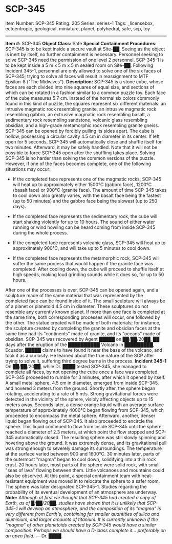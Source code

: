 # SCP-345
Item Number: SCP-345
Rating: 205
Series: series-1
Tags: _licensebox, ectoentropic, geological, miniature, planet, polyhedral, safe, scp, toy

---

**Item #:** SCP-345
**Object Class:** Safe
**Special Containment Procedures:** SCP-345 is to be kept inside a secure vault at Site-██. Seeing as the object is inert by itself, no further containment is necessary. Personnel seeking to solve SCP-345 need the permission of one level 2 personnel. SCP-345-1 is to be kept inside a 5 m x 5 m x 5 m sealed room on Site-██.
Following Incident 345-1, personnel are only allowed to solve one of the six faces of SCP-345; trying to solve all faces will result in reassignment to MTF Epsilon-8 ("The Midwives").
**Description:** SCP-345 is a stone cube, whose faces are each divided into nine squares of equal size, and sections of which can be rotated in a fashion similar to a common puzzle toy. Each face of the cube measures 5.7 cm. Instead of the normal six colors commonly found in this kind of puzzle, the squares represent six different materials: an intrusive magmatic rock resembling granite, an intrusive magmatic rock resembling gabbro, an extrusive magmatic rock resembling basalt, a sedimentary rock resembling sandstone, volcanic glass resembling obsidian, and a high-grade metamorphic rock resembling granite gneiss.
SCP-345 can be opened by forcibly pulling its sides apart. The cube is hollow, possessing a circular cavity 4.5 cm in diameter in its center.
If left open for 5 seconds, SCP-345 will automatically close and shuffle itself for two minutes. Afterward, it may be safely handled. Note that it will not be possible to force SCP-345 open after the shuffling takes place.
Solving SCP-345 is no harder than solving the common versions of the puzzle. However, if one of the faces becomes complete, one of the following situations may occur:
  * If the completed face represents one of the magmatic rocks, SCP-345 will heat up to approximately either 1500°C (gabbro face), 1200°C (basalt face) or 900°C (granite face). The amount of time SCP-345 takes to cool down also greatly varies, with the basalt face being the fastest (up to 50 minutes) and the gabbro face being the slowest (up to 250 days).

  * If the completed face represents the sedimentary rock, the cube will start shaking violently for up to 10 hours. The sound of either water running or wind howling can be heard coming from inside SCP-345 during the whole process.

  * If the completed face represents volcanic glass, SCP-345 will heat up to approximately 900°C, and will take up to 5 minutes to cool down.

  * If the completed face represents the metamorphic rock, SCP-345 will suffer the same process that would happen if the granite face was completed. After cooling down, the cube will proceed to shuffle itself at high speeds, making loud grinding sounds while it does so, for up to 50 hours.

After one of the processes is over, SCP-345 can be opened again, and a sculpture made of the same material that was represented by the completed face can be found inside of it. The small sculpture will always be of a planet or planetoid 4.5 cm in diameter. These sculptures do not resemble any currently known planet.
If more than one face is completed at the same time, both corresponding processes will occur, one followed by the other. The statue created will be made of both materials; for instance, the sculpture created by completing the granite and obsidian faces at the same time had its "continents" made of granite, and its "oceans" made of obsidian.
SCP-345 was recovered by Agent █████ on ██/██/20██, ██ days after the eruption of the ██████████ Volcano in █████████, Ecuador. █████ claims to have found it near the base of the volcano, and took it as a curiosity. He learned about the true nature of the SCP after trying to solve it, suffering third degree burns in the process.
**Incident 345-1** On ██/██/20██, while Dr. ████ tested SCP-345, she managed to complete all faces, by not opening the cube once a face was completed. SCP-345 proceeded to rumble for 3 minutes, after which it opened by itself. A small metal sphere, 4.5 cm in diameter, emerged from inside SCP-345, and hovered 3 meters from the ground. Shortly after, the sphere began rotating, accelerating to a rate of 5 m/s. Strong gravitational forces were detected in the vicinity of the sphere, visibly affecting objects up to 15 meters away. Seconds later, a dense orange liquid with an average surface temperature of approximately 4000°C began flowing from SCP-345, which proceeded to encompass the metal sphere. Afterward, another, denser liquid began flowing out of SCP-345. It also proceeded to encircle the sphere. This liquid continued to flow from inside SCP-345 until the sphere reached a diameter of 2.3 meters, at which point the flow stopped and SCP-345 automatically closed. The resulting sphere was still slowly spinning and hovering above the ground. It was extremely dense, and its gravitational pull was strong enough to severely damage its surroundings. The temperature at the surface varied between 900 and 1600°C.
30 minutes later, parts of the outermost "magma" began to cool down, solidifying into a thin rock crust. 20 hours later, most parts of the sphere were solid rock, with small "seas of lava" flowing between them. Little volcanoes and mountains could also be observed. At this point, a special containment team with heat-resistant equipment was moved in to relocate the sphere to a safer room. The sphere was later designated SCP-345-1. Studies regarding the probability of its eventual development of an atmosphere are underway.
**Note:** _Although at first we thought that SCP-345 had created a copy of Earth, as of █/██/20██, studies have shown that it is unlikely that SCP-345-1 will develop an atmosphere, and the composition of its "magma" is very different from Earth's, containing far smaller quantities of silica and aluminium, and larger amounts of titanium. It is currently unknown if the "magma" of other planetoids created by SCP-345 would have a similar composition. Perhaps we should have a D-class complete it… preferably on an open field._ — Dr. ████.